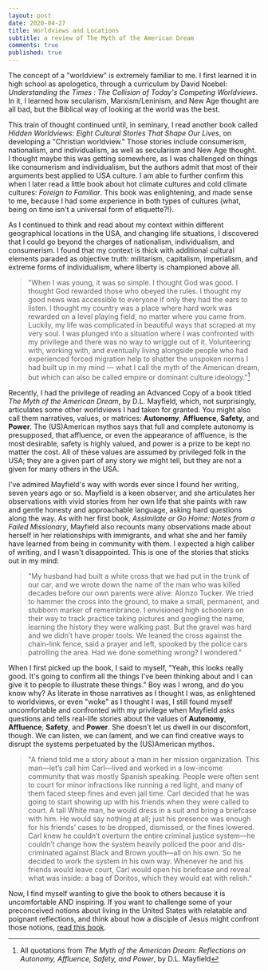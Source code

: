 ```yaml
---
layout: post
date: 2020-04-27
title: Worldviews and Locations
subtitle: a review of The Myth of the American Dream
comments: true
published: true
---
```


The concept of a "worldview" is extremely familiar to me. I first learned it in high school as apologetics, through a curriculum by David Noebel: *‌Understanding the Times : The Collision of Today's Competing Worldviews*. In it, I learned how secularism, Marxism/Leninism, and New Age thought are all bad, but the Biblical way of looking at the world was the best. 

This train of thought continued until, in seminary, I read another book called *Hidden Worldviews: Eight Cultural Stories That Shape Our Lives*, on developing a "Christian worldview." Those stories include consumerism, nationalism, and individualism, as well as secularism and New Age thought. I thought maybe this was getting somewhere, as I was challenged on things like consumerism and individualism, but the authors admit that most of their arguments best applied to USA culture. I am able to further confirm this when I later read a little book about hot climate cultures and cold climate cultures: *Foreign to Familiar*. This book was enlightening, and made sense to me, because I had some experience in both types of cultures (what, being on time isn't a universal form of etiquette?!).

As I continued to think and read about my context within different geographical locations in the USA, and changing life situations, I discovered that I could go beyond the charges of nationalism, individualism, and consumerism. I found that my context is thick with additional cultural elements paraded as objective truth: militarism, capitalism, imperialism, and extreme forms of individualism, where liberty is championed above all. 

> "When I was young, it was so simple. I thought God was good. I thought God rewarded those who obeyed the rules. I thought my good news was accessible to everyone if only they had the ears to listen. I thought my country was a place where hard work was rewarded on a level playing field, no matter where you came from. Luckily, my life was complicated in beautiful ways that scraped at my very soul. I was plunged into a situation where I was confronted with my privilege and there was no way to wriggle out of it. Volunteering with, working with, and eventually living alongside people who had experienced forced migration help to shatter the unspoken norms I had built up in my mind — what I call the myth of the American dream, but which can also be called empire or dominant culture ideology."[^1]

Recently, I had the privilege of reading an Advanced Copy of a book titled *The Myth of the American Dream*, by D.L. Mayfield, which, not surprisingly, articulates some other worldviews I had taken for granted. You might also call them narratives, values, or matrices: **Autonomy**, **Affluence**, **Safety**, and **Power**. The (US)American mythos says that full and complete autonomy is presupposed, that affluence, or even the appearance of affluence, is the most desirable, safety is highly valued, and power is a prize to be kept no matter the cost. All of these values are assumed by privileged folk in the USA; they are a given part of any story we might tell, but they are not a given for many others in the USA.

I've admired Mayfield's way with words ever since I found her writing, seven years ago or so. Mayfield is a keen observer, and she articulates her observations with vivid stories from her own life that she paints with raw and gentle honesty and approachable language, asking hard questions along the way. As with her first book, *Assimilate or Go Home: Notes from a Failed Missionary*, Mayfield also recounts many observations made about herself in her relationships with immigrants, and what she and her family have learned from being in community with them. I expected a high caliber of writing, and I wasn't disappointed. This is one of the stories that sticks out in my mind:

> "My husband had built a white cross that we had put in the trunk of our car, and we wrote down the name of the man who was killed decades before our own parents were alive: Alonzo Tucker. We tried to hammer the cross into the ground, to make a small, permanent, and stubborn marker of remembrance. I envisioned high schoolers on their way to track practice taking pictures and googling the name, learning the history they were walking past. But the gravel was hard and we didn’t have proper tools. We leaned the cross against the chain-link fence, said a prayer and left, spooked by the police cars patrolling the area. Had we done something wrong? I wondered."

When I first picked up the book, I said to myself, "Yeah, this looks really good. It's going to confirm all the things I've been thinking about and I can give it to people to illustrate these things." Boy was I wrong, and do you know why? As literate   in those narratives as I thought I was, as enlightened to worldviews, or even "woke" as I thought I was, I still found myself uncomfortable and confronted with my privilege when Mayfield asks questions and tells real-life stories about the values of **Autonomy**, **Affluence**, **Safety**, and **Power**. She doesn't let us dwell in our discomfort, though. We can listen, we can lament, and we can find creative ways to disrupt the systems perpetuated by the (US)American mythos. 

> "A friend told me a story about a man in her mission organization. This man—let’s call him Carl—lived and worked in a low-income community that was mostly Spanish speaking. People were often sent to court for minor infractions like running a red light, and many of them faced steep fines and even jail time. Carl decided that he was going to start showing up with his friends when they were called to court. A tall White man, he would dress in a suit and bring a briefcase with him. He would say nothing at all; just his presence was enough for his friends’ cases to be dropped, dismissed, or the fines lowered. Carl knew he couldn’t overturn the entire criminal justice system—he couldn’t change how the system heavily policed the poor and dis-criminated against Black and Brown youth—all on his own. So he decided to work the system in his own way. Whenever he and his friends would leave court, Carl would open his briefcase and reveal what was inside: a bag of Doritos, which they would eat with relish."

Now, I find myself wanting to give the book to others because it is uncomfortable AND inspiring. If you want to challenge some of your preconceived notions about living in the United States with relatable and poignant reflections, and think about how a disciple of Jesus might confront those notions, [read this book](https://www.ivpress.com/the-myth-of-the-american-dream). 

[^1]: All quotations from *The Myth of the American Dream: Reflections on Autonomy, Affluence, Safety, and Power*, by D.L. Mayfield

